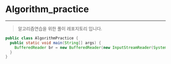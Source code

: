 # Algorithm_practice
---
>알고리즘연습을 위한 풀이 레포지토리 
>입니다.

```java
public class AlgorithmPractice {
  public static void main(String[] args) {
    BufferedReader br = new BufferedReader(new InputStreamReader(System.in));
  }
}
```
